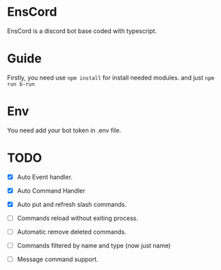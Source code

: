 # EnsCord
EnsCord is a discord bot base coded with typescript.

# Guide
Firstly, you need use ```npm install``` for install needed modules.
and just ```npm run b-run```

# Env
You need add your bot token in .env file.

# TODO  
- [x] Auto Event handler.
- [x] Auto Command Handler
- [x] Auto put and refresh slash commands.
- [ ] Commands reload without exiting process.
- [ ] Automatic remove deleted commands.
- [ ] Commands filtered by name and type (now just name)
- [ ] Message command support.

